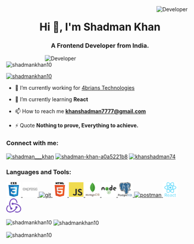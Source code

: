 <img align="right" width="100vh" src="https://ndmeaa.com/image/Web-development.gif" alt="Developer" />
<h1 align="center">Hi 👋, I'm Shadman Khan</h1>
<h3 align="center">A Frontend Developer from India.</h3>
<img align="right" width="400" src="https://ndmeaa.com/image/Web-development.gif" alt="Developer" />

<p align="left"> <img src="https://komarev.com/ghpvc/?username=shadmankhan10&label=Profile%20views&color=0e75b6&style=flat" alt="shadmankhan10" /> </p>

<p align="left"> <a href="https://github.com/ryo-ma/github-profile-trophy"><img src="https://github-profile-trophy.vercel.app/?username=shadmankhan10" alt="shadmankhan10" /></a> </p>

- 🔭 I’m currently working for [4brians Technologies](https://www.4brains.in/)

- 🌱 I’m currently learning **React**

- 📫 How to reach me **khanshadman7777@gmail.com**

- ⚡ Quote **Nothing to prove, Everything to achieve.**

<h3 align="left">Connect with me:</h3>
<p align="left">
<a href="https://twitter.com/Shadman___Khan" target="blank"><img align="center" src="https://raw.githubusercontent.com/rahuldkjain/github-profile-readme-generator/master/src/images/icons/Social/twitter.svg" alt="shadman___khan" height="30" width="40" /></a>
<a href="https://linkedin.com/in/shadman-khan-a0a5221b8" target="blank"><img align="center" src="https://raw.githubusercontent.com/rahuldkjain/github-profile-readme-generator/master/src/images/icons/Social/linked-in-alt.svg" alt="shadman-khan-a0a5221b8" height="30" width="40" /></a>
<a href="https://instagram.com/khanshadman74" target="blank"><img align="center" src="https://raw.githubusercontent.com/rahuldkjain/github-profile-readme-generator/master/src/images/icons/Social/instagram.svg" alt="khanshadman74" height="30" width="40" /></a>
</p>

<h3 align="left">Languages and Tools:</h3>
<p align="left"> <a href="https://www.w3schools.com/css/" target="_blank" rel="noreferrer"> <img src="https://raw.githubusercontent.com/devicons/devicon/master/icons/css3/css3-original-wordmark.svg" alt="css3" width="40" height="40"/> </a> <a href="https://expressjs.com" target="_blank" rel="noreferrer"> <img src="https://raw.githubusercontent.com/devicons/devicon/master/icons/express/express-original-wordmark.svg" alt="express" width="40" height="40"/> </a> <a href="https://git-scm.com/" target="_blank" rel="noreferrer"> <img src="https://www.vectorlogo.zone/logos/git-scm/git-scm-icon.svg" alt="git" width="40" height="40"/> </a> <a href="https://www.w3.org/html/" target="_blank" rel="noreferrer"> <img src="https://raw.githubusercontent.com/devicons/devicon/master/icons/html5/html5-original-wordmark.svg" alt="html5" width="40" height="40"/> </a> <a href="https://developer.mozilla.org/en-US/docs/Web/JavaScript" target="_blank" rel="noreferrer"> <img src="https://raw.githubusercontent.com/devicons/devicon/master/icons/javascript/javascript-original.svg" alt="javascript" width="40" height="40"/> </a> <a href="https://www.mongodb.com/" target="_blank" rel="noreferrer"> <img src="https://raw.githubusercontent.com/devicons/devicon/master/icons/mongodb/mongodb-original-wordmark.svg" alt="mongodb" width="40" height="40"/> </a> <a href="https://nodejs.org" target="_blank" rel="noreferrer"> <img src="https://raw.githubusercontent.com/devicons/devicon/master/icons/nodejs/nodejs-original-wordmark.svg" alt="nodejs" width="40" height="40"/> </a> <a href="https://www.postgresql.org" target="_blank" rel="noreferrer"> <img src="https://raw.githubusercontent.com/devicons/devicon/master/icons/postgresql/postgresql-original-wordmark.svg" alt="postgresql" width="40" height="40"/> </a> <a href="https://postman.com" target="_blank" rel="noreferrer"> <img src="https://www.vectorlogo.zone/logos/getpostman/getpostman-icon.svg" alt="postman" width="40" height="40"/> </a> <a href="https://reactjs.org/" target="_blank" rel="noreferrer"> <img src="https://raw.githubusercontent.com/devicons/devicon/master/icons/react/react-original-wordmark.svg" alt="react" width="40" height="40"/> </a> <a href="https://redux.js.org" target="_blank" rel="noreferrer"> <img src="https://raw.githubusercontent.com/devicons/devicon/master/icons/redux/redux-original.svg" alt="redux" width="40" height="40"/> </a> </p>

<p><img align="left" src="https://github-readme-stats.vercel.app/api/top-langs?username=shadmankhan10&show_icons=true&locale=en&layout=compact" alt="shadmankhan10" /></p>

<p>&nbsp;<img align="center" src="https://github-readme-stats.vercel.app/api?username=shadmankhan10&show_icons=true&locale=en" alt="shadmankhan10" /></p>

<p><img align="center" src="https://github-readme-streak-stats.herokuapp.com/?user=shadmankhan10&" alt="shadmankhan10" /></p>

